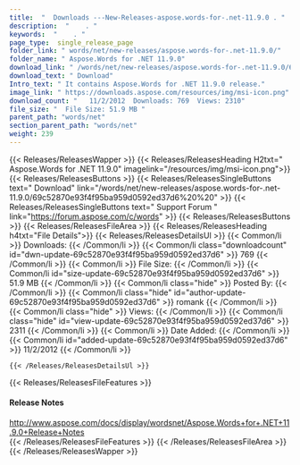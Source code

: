 ```yaml
---
title:  "  Downloads ---New-Releases-aspose.words-for-.net-11.9.0 . " 
description:  "    . " 
keywords:  "    . " 
page_type:  single_release_page
folder_link: " words/net/new-releases/aspose.words-for-.net-11.9.0/"
folder_name: " Aspose.Words for .NET 11.9.0"
download_link: " /words/net/new-releases/aspose.words-for-.net-11.9.0/69c52870e93f4f95ba959d0592ed37d6"
download_text: " Download"
Intro_text: " It contains Aspose.Words for .NET 11.9.0 release."
image_link: " https://downloads.aspose.com/resources/img/msi-icon.png"
download_count: "   11/2/2012  Downloads: 769  Views: 2310"
file_size: "  File Size: 51.9 MB "
parent_path: "words/net"
section_parent_path: "words/net"
weight: 239 
---
```


{{< Releases/ReleasesWapper >}}
  {{< Releases/ReleasesHeading H2txt=" Aspose.Words for .NET 11.9.0" imagelink="/resources/img/msi-icon.png">}}
  {{< Releases/ReleasesButtons >}}
    {{< Releases/ReleasesSingleButtons text=" Download" link="/words/net/new-releases/aspose.words-for-.net-11.9.0/69c52870e93f4f95ba959d0592ed37d6%20%20" >}}
    {{< Releases/ReleasesSingleButtons text=" Support Forum " link="https://forum.aspose.com/c/words" >}}
  {{< Releases/ReleasesButtons >}}
  {{< Releases/ReleasesFileArea >}}
    {{< Releases/ReleasesHeading h4txt="File Details">}}
    {{< Releases/ReleasesDetailsUl >}}
            {{< Common/li  >}} Downloads: {{< /Common/li >}} 
      {{< Common/li class="downloadcount" id="dwn-update-69c52870e93f4f95ba959d0592ed37d6" >}} 769 {{< /Common/li >}} 
      {{< Common/li  >}} File Size: {{< /Common/li >}} 
      {{< Common/li id="size-update-69c52870e93f4f95ba959d0592ed37d6" >}} 51.9 MB {{< /Common/li >}} 
      {{< Common/li  class="hide" >}} Posted By: {{< /Common/li >}} 
      {{< Common/li class="hide" id="author-update-69c52870e93f4f95ba959d0592ed37d6" >}} romank {{< /Common/li >}} 
      {{< Common/li class="hide"  >}} Views: {{< /Common/li >}} 
      {{< Common/li class="hide" id="view-update-69c52870e93f4f95ba959d0592ed37d6" >}} 2311 {{< /Common/li >}} 
      {{< Common/li  >}} Date Added: {{< /Common/li >}} 
      {{< Common/li id="added-update-69c52870e93f4f95ba959d0592ed37d6" >}} 11/2/2012 {{< /Common/li >}} 

    {{< /Releases/ReleasesDetailsUl >}}

  {{< Releases/ReleasesFileFeatures >}}
      <h4>Release Notes</h4><div><a href="http://www.aspose.com/docs/display/wordsnet/Aspose.Words+for+.NET+11.9.0+Release+Notes">http://www.aspose.com/docs/display/wordsnet/Aspose.Words+for+.NET+11.9.0+Release+Notes</a></div>
  {{< /Releases/ReleasesFileFeatures >}}
 {{< /Releases/ReleasesFileArea >}}
{{< /Releases/ReleasesWapper >}}


